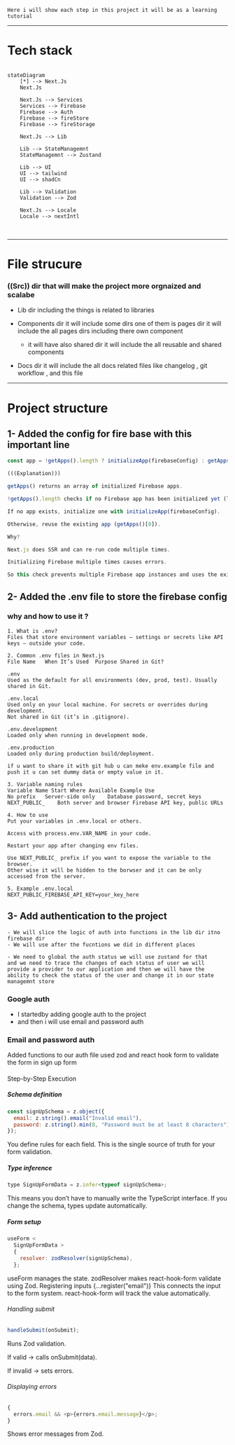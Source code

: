 ```
Here i will show each step in this project it will be as a learning tutorial
```

---

# Tech stack

```mermaid

stateDiagram
    [*] --> Next.Js
    Next.Js

    Next.Js --> Services
    Services --> Firebase
    Firebase --> Auth
    Firebase --> fireStore
    Firebase --> fireStorage

    Next.Js --> Lib

    Lib --> StateManagemnt
    StateManagemnt --> Zustand

    Lib --> UI
    UI --> tailwind
    UI --> shadCn

    Lib --> Validation
    Validation --> Zod

    Next.Js --> Locale
    Locale --> nextIntl

```

<br/>

---

# File strucure

### ((Src)) dir that will make the project more orgnaized and scalabe

- Lib dir including the things is related to libraries

- Components dir it will include some dirs one of them is pages dir it will include the all pages dirs including there own component

  - it will have also shared dir it will include the all reusable and shared components

- Docs dir it will include the all docs related files like changelog , git workflow , and this file

---

# Project structure

## 1- Added the config for fire base with this important line

```js
const app = !getApps().length ? initializeApp(firebaseConfig) : getApps()[0];

(((Explanation)))

getApps() returns an array of initialized Firebase apps.

!getApps().length checks if no Firebase app has been initialized yet (length === 0).

If no app exists, initialize one with initializeApp(firebaseConfig).

Otherwise, reuse the existing app (getApps()[0]).

Why?

Next.js does SSR and can re-run code multiple times.

Initializing Firebase multiple times causes errors.

So this check prevents multiple Firebase app instances and uses the existing one instead.
```

## 2- Added the .env file to store the firebase config

### why and how to use it ?

```
1. What is .env?
Files that store environment variables — settings or secrets like API keys — outside your code.

2. Common .env files in Next.js
File Name	When It’s Used	Purpose	Shared in Git?

.env
Used as the default for all environments (dev, prod, test). Usually shared in Git.

.env.local
Used only on your local machine. For secrets or overrides during development.
Not shared in Git (it’s in .gitignore).

.env.development
Loaded only when running in development mode.

.env.production
Loaded only during production build/deployment.

if u want to share it with git hub u can meke env.example file and push it u can set dummy data or empty value in it.

3. Variable naming rules
Variable Name Start	Where Available	Example Use
No prefix	Server-side only	Database password, secret keys
NEXT_PUBLIC_	Both server and browser	Firebase API key, public URLs

4. How to use
Put your variables in .env.local or others.

Access with process.env.VAR_NAME in your code.

Restart your app after changing env files.

Use NEXT_PUBLIC_ prefix if you want to expose the variable to the browser.
Other wise it will be hidden to the borwser and it can be only accessed from the server.

5. Example .env.local
NEXT_PUBLIC_FIREBASE_API_KEY=your_key_here
```

## 3- Add authentication to the project

```
- We will slice the logic of auth into functions in the lib dir itno firebase dir
- We will use after the fucntions we did in different places

- We need to global the auth status we will use zustand for that
and we need to trace the changes of each status of user we will provide a provider to our application and then we will have the ability to check the status of the user and change it in our state managemnt store
```

### Google auth

- I startedby adding google auth to the project
- and then i will use email and password auth

### Email and password auth

Added functions to our auth file
used zod and react hook form to validate the form in sign up form

####

Step-by-Step Execution

##### Schema definition

```js
const signUpSchema = z.object({
  email: z.string().email("Invalid email"),
  password: z.string().min(8, "Password must be at least 8 characters"),
});
```

You define rules for each field.
This is the single source of truth for your form validation.

##### Type inference

```js
type SignUpFormData = z.infer<typeof signUpSchema>;
```

This means you don’t have to manually write the TypeScript interface.
If you change the schema, types update automatically.

##### Form setup

```js
useForm <
  SignUpFormData >
  {
    resolver: zodResolver(signUpSchema),
  };
```

useForm manages the state.
zodResolver makes react-hook-form validate using Zod.
Registering inputs
{...register("email")}
This connects the input to the form system.
react-hook-form will track the value automatically.

###### Handling submit

```js
handleSubmit(onSubmit);
```

Runs Zod validation.

If valid → calls onSubmit(data).

If invalid → sets errors.

###### Displaying errors

```js
{
  errors.email && <p>{errors.email.message}</p>;
}
```

Shows error messages from Zod.
